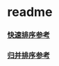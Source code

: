 # readme

### [快速排序参考](https://www.runoob.com/w3cnote/quick-sort.html)

### [归并排序参考](https://www.runoob.com/w3cnote/merge-sort.html)



